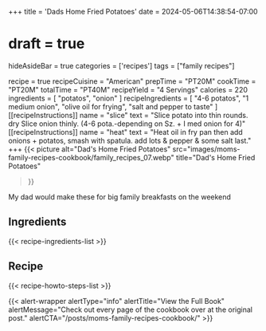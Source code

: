 +++
title = 'Dads Home Fried Potatoes'
date = 2024-05-06T14:38:54-07:00
# draft = true
hideAsideBar = true
categories = ['recipes']
tags = ["family recipes"]

recipe = true
recipeCuisine = "American"
prepTime = "PT20M"
cookTime = "PT20M"
totalTime = "PT40M"
recipeYield = "4 Servings"
calories = 220 
ingredients = [
  "potatos",
  "onion"
]
recipeIngredients = [
  "4-6 potatos",
  "1 medium onion",
  "olive oil for frying",
  "salt and pepper to taste"
]
[[recipeInstructions]]
  name = "slice"
  text = "Slice potato into thin rounds. dry Slice onion thinly. (4-6 pota.-depending on Sz. + I med onion for 4)"
[[recipeInstructions]]
  name = "heat"
  text = "Heat oil in fry pan then add onions + potatos, smash with spatula. add lots & pepper & some salt last."
+++
{{< picture 
  alt="Dad's Home Fried Potatoes"
  src="images/moms-family-recipes-cookbook/family_recipes_07.webp"
  title="Dad's Home Fried Potatoes"
>}}

My dad would make these for big family breakfasts on the weekend

<!--more-->

## Ingredients
{{< recipe-ingredients-list >}}

## Recipe
{{< recipe-howto-steps-list >}}

{{< alert-wrapper alertType="info" alertTitle="View the Full Book" alertMessage="Check out every page of the cookbook over at the original post." alertCTA="/posts/moms-family-recipes-cookbook/" >}}